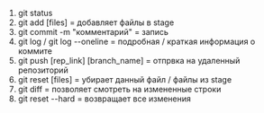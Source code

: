 1. git status
2. git add [files] = добавляет файлы в stage
3. git commit -m "комментарий" = запись
4. git log / git log --oneline = подробная / краткая информация о коммите
5. git push [rep_link] [branch_name] = отпрвка на удаленный репозиторий
6. git reset [files] = убирает данный файл / файлы из stage
7. git diff = позволяет смотреть на измененные строки
8. git reset --hard = возвращает все изменения